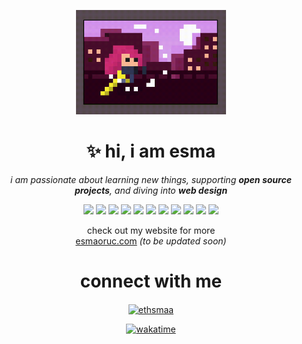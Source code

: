 <p align="center">
  <img src="assets/kiliclibirey.gif" width="240" alt="pixel esma gif" />
</p>

<h1 align="center">✨ hi, i am esma</h1>

<p align="center">
<em>i am passionate about learning new things, supporting <b>open source projects</b>, and diving into <b>web design</b></em></p>

<p align="center">
  <img src="https://img.shields.io/badge/-JavaScript-FFF8B0?style=flat&logo=javascript&logoColor=F7DF1E" />
  <img src="https://img.shields.io/badge/-TypeScript-BFE3FF?style=flat&logo=TypeScript&logoColor=3178C6" />
  <img src="https://img.shields.io/badge/-React-C9F4FF?style=flat&logo=react&logoColor=61DAFB" />
  <img src="https://img.shields.io/badge/-React%20Native-C9F4FF?style=flat&logo=react&logoColor=61DAFB" />
  <img src="https://img.shields.io/badge/Next.js-F0F0F0?style=flat&logo=Next.js&logoColor=000000" />
  <img src="https://img.shields.io/badge/-Docker-CFE8FF?style=flat&logo=docker&logoColor=2496ED" />
  <img src="https://img.shields.io/badge/Aseprite-E8DAFF?style=flat&logo=Aseprite&logoColor=7D929E" />
  <img src="https://custom-icon-badges.demolab.com/badge/C%23-DCD2FF?logo=cshrp&logoColor=512BD4" />
  <img src="https://img.shields.io/badge/-Java-FFE9CC?style=flat&logo=openjdk&logoColor=FFA518" />
  <img src="https://img.shields.io/badge/-MySQL-FFF1D6?style=flat&logo=mysql&logoColor=00758F" />
  <img src="https://img.shields.io/badge/Supabase-D2FBE3?style=flat&logo=supabase&logoColor=3FCF8E" />
</p>

<p align="center">
  check out my website for more<br>
  <a href="https://www.esmaoruc.com/">esmaoruc.com</a> <em>(to be updated soon)</em>
</p>


<h1 align="center">connect with me</h1>

<p align="center">
  <a href="https://twitter.com/eesmaoruc" target="blank">
    <img align="center" src="https://raw.githubusercontent.com/rahuldkjain/github-profile-readme-generator/master/src/images/icons/Social/twitter.svg" alt="ethsmaa" height="30" width="40" />
  </a>
</p>

<p align="center">
  <a href="https://wakatime.com/@faafbef5-9bef-4306-a9a1-6d3c09b92290">
    <img src="https://wakatime.com/badge/user/faafbef5-9bef-4306-a9a1-6d3c09b92290.svg" alt="wakatime" />
  </a>
</p>
